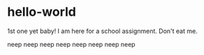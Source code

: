 # hello-world
1st one yet baby!
I am here for a school assignment. Don't eat me.

neep neep neep neep neep neep neep neep
